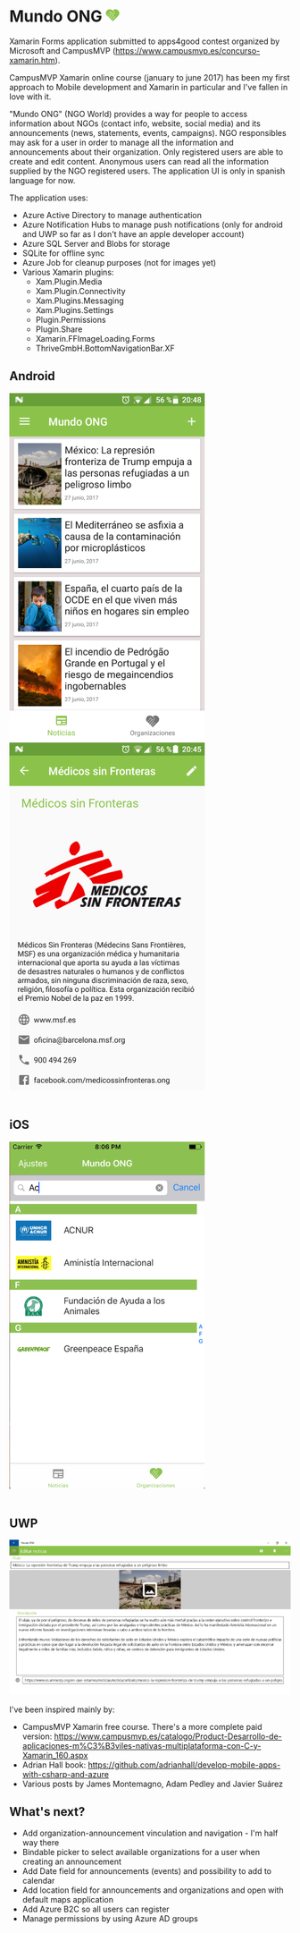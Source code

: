 # Mundo ONG  ![mundo-ong-icon](Images/mundo-ong-icon.png) 

Xamarin Forms application submitted to apps4good contest organized by Microsoft and CampusMVP (https://www.campusmvp.es/concurso-xamarin.htm).

CampusMVP Xamarin online course (january to june 2017) has been my first approach to Mobile development and Xamarin in particular and I've fallen in love with it.

"Mundo ONG" (NGO World) provides a way for people to access information about NGOs (contact info, website, social media) and its announcements (news, statements, events, campaigns).
NGO responsibles may ask for a user in order to manage all the information and announcements about their organization.
Only registered users are able to create and edit content.
Anonymous users can read all the information supplied by the NGO registered users.
The application UI is only in spanish language for now.

The application uses:
- Azure Active Directory to manage authentication
- Azure Notification Hubs to manage push notifications (only for android and UWP so far as I don't have an apple developer account)
- Azure SQL Server and Blobs for storage
- SQLite for offline sync
- Azure Job for cleanup purposes (not for images yet)
- Various Xamarin plugins:
  - Xam.Plugin.Media
  - Xam.Plugin.Connectivity
  - Xam.Plugins.Messaging
  - Xam.Plugins.Settings
  - Plugin.Permissions
  - Plugin.Share
  - Xamarin.FFImageLoading.Forms
  - ThriveGmbH.BottomNavigationBar.XF


## Android
![android-announcements-list](Images/android2-screenshot.png "Android - announcements list") 
![android-display-organization](Images/android1-screenshot.png "Android - display organization")</br></br>
## iOS
![ios-filter-organizations-list](Images/ios-screenshot.png "iOS filter organizations list")</br></br>
## UWP
![uwp-edit-announcement](Images/uwp-screenshot.PNG "UWP - edit announcement")

I've been inspired mainly by:
- CampusMVP Xamarin free course. There's a more complete paid version: https://www.campusmvp.es/catalogo/Product-Desarrollo-de-aplicaciones-m%C3%B3viles-nativas-multiplataforma-con-C-y-Xamarin_160.aspx
- Adrian Hall book: https://github.com/adrianhall/develop-mobile-apps-with-csharp-and-azure
- Various posts by James Montemagno, Adam Pedley and Javier Suárez


## What's next?
- Add organization-announcement vinculation and navigation - I'm half way there
- Bindable picker to select available organizations for a user when creating an announcement
- Add Date field for announcements (events) and possibility to add to calendar
- Add location field for announcements and organizations and open with default maps application
- Add Azure B2C so all users can register
- Manage permissions by using Azure AD groups